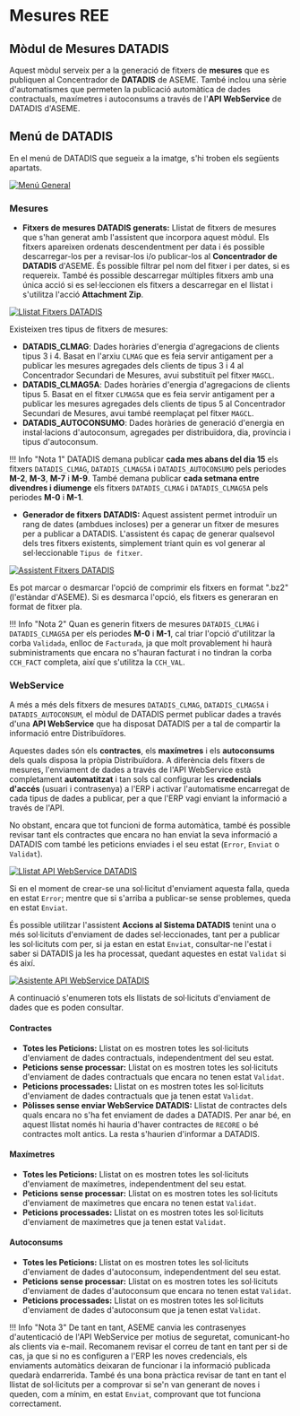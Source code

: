 # Mesures REE

## Mòdul de Mesures DATADIS

Aquest mòdul serveix per a la generació de fitxers de **mesures** que es publiquen al Concentrador de **DATADIS**
de ASEME. També inclou una sèrie d'automatismes que permeten la publicació automàtica de dades contractuals, maxímetres i
autoconsums a través de l'**API WebService** de DATADIS d'ASEME.

## Menú de DATADIS

En el menú de DATADIS que segueix a la imatge, s'hi troben els següents apartats.

[ ![Menú General](_static/medidas_datadis/menu_general.png)](_static/medidas_datadis/menu_general.png)

### Mesures
* **Fitxers de mesures DATADIS generats:** Llistat de fitxers de mesures que s'han generat amb l'assistent que incorpora
aquest mòdul. Els fitxers apareixen ordenats descendentment per data i és possible descarregar-los per a revisar-los i/o
publicar-los al **Concentrador de DATADIS** d'ASEME. És possible filtrar pel nom del fitxer i per dates, si es requereix. També
és possible descarregar múltiples fitxers amb una única acció si es sel·leccionen els fitxers a descarregar en el llistat i
s'utilitza l'acció **Attachment Zip**.

[ ![Llistat Fitxers DATADIS](_static/medidas_datadis/datadis_listado.png)](_static/medidas_datadis/datadis_listado.png)

Existeixen tres tipus de fitxers de mesures:

  * **DATADIS_CLMAG**: Dades horàries d'energia d'agregacions de clients tipus 3 i 4. Basat en l'arxiu `CLMAG` que es feia servir
    antigament per a publicar les mesures agregades dels clients de tipus 3 i 4 al Concentrador Secundari de Mesures, avui
    substituït pel fitxer `MAGCL`.
  * **DATADIS_CLMAG5A**: Dades horàries d'energia d'agregacions de clients tipus 5. Basat en el fitxer `CLMAG5A` que es feia servir
   antigament per a publicar les mesures agregades dels clients de tipus 5 al Concentrador Secundari de Mesures, avui
   també reemplaçat pel fitxer `MAGCL`.
  * **DATADIS_AUTOCONSUMO**: Dades horàries de generació d'energia en instal·lacions d'autoconsum, agregades per distribuïdora,
   dia, província i tipus d'autoconsum.

!!! Info "Nota 1"
    DATADIS demana publicar **cada mes abans del dia 15** els fitxers `DATADIS_CLMAG`, `DATADIS_CLMAG5A` i `DATADIS_AUTOCONSUMO` pels periodes 
    **M-2**, **M-3**, **M-7** i **M-9**.
    També demana publicar **cada setmana entre divendres i diumenge** els fitxers `DATADIS_CLMAG` i `DATADIS_CLMAG5A` pels periodes **M-0** i **M-1**.

* **Generador de fitxers DATADIS:** Aquest assistent permet introduïr un rang de dates (ambdues incloses) per a generar
un fitxer de mesures per a publicar a DATADIS. L'assistent és capaç de generar qualsevol dels tres fitxers existents, simplement
triant quin es vol generar al sel·leccionable `Tipus de fitxer`.

[ ![Assistent Fitxers DATADIS](_static/medidas_datadis/datadis_asistente.png)](_static/medidas_datadis/datadis_asistente.png)

Es pot marcar o desmarcar l'opció de comprimir els fitxers en format ".bz2" (l'estàndar d'ASEME). Si es desmarca l'opció, els
fitxers es generaran en format de fitxer pla.

!!! Info "Nota 2"
    Quan es generin fitxers de mesures `DATADIS_CLMAG` i `DATADIS_CLMAG5A` per els periodes **M-0** i **M-1**, cal triar l'opció
    d'utilitzar la corba `Validada`, enlloc de `Facturada`, ja que molt provablement hi haurà subministraments que encara
    no s'hauran facturat i no tindran la corba `CCH_FACT` completa, així que s'utilitza la `CCH_VAL`.

### WebService

A més a més dels fitxers de mesures `DATADIS_CLMAG`, `DATADIS_CLMAG5A` i `DATADIS_AUTOCONSUM`, el mòdul de DATADIS permet publicar
dades a través d'una **API WebService** que ha disposat DATADIS per a tal de compartir la informació entre Distribuïdores.

Aquestes dades són els **contractes**, els **maxímetres** i els **autoconsums** dels quals disposa la pròpia Distribuïdora. A diferència dels
fitxers de mesures, l'enviament de dades a través de l'API WebService està completament **automatitzat** i tan sols cal configurar
les **credencials d'accés** (usuari i contrasenya) a l'ERP i activar l'automatisme encarregat de cada tipus de dades a publicar, per a que
l'ERP vagi enviant la informació a través de l'API.

No obstant, encara que tot funcioni de forma automàtica, també és possible revisar tant els contractes que encara no han enviat la seva informació a
DATADIS com també les peticions enviades i el seu estat (`Error`, `Enviat` o `Validat`).

[ ![Llistat API WebService DATADIS](_static/medidas_datadis/api_listado.png)](_static/medidas_datadis/api_listado.png)

Si en el moment de crear-se una sol·licitut d'enviament aquesta falla, queda en estat `Error`; mentre que si s'arriba a publicar-se
sense problemes, queda en estat `Enviat`. 

És possible utilitzar l'assistent **Accions al Sistema DATADIS** tenint una o més sol·licituts d'enviament de dades sel·leccionades,
tant per a publicar les sol·licituts com per, si ja estan en estat `Enviat`, consultar-ne l'estat i saber si DATADIS ja les ha processat,
quedant aquestes en estat `Validat` si és així.

[ ![Asistente API WebService DATADIS](_static/medidas_datadis/api_asistente.png)](_static/medidas_datadis/api_asistente.png)

A continuació s'enumeren tots els llistats de sol·licituts d'enviament de dades que es poden consultar.

#### Contractes
* **Totes les Peticions:** Llistat on es mostren totes les sol·licituts d'enviament de dades contractuals, independentment del seu estat.
* **Peticions sense processar:** Llistat on es mostren totes les sol·licituts d'enviament de dades contractuals que encara no tenen estat `Validat`.
* **Peticions processades:** Llistat on es mostren totes les sol·licituts d'enviament de dades contractuals que ja tenen estat `Validat`.
* **Pòlisses sense enviar WebService DATADIS:** Llistat de contractes dels quals encara no s'ha fet enviament de dades a DATADIS. Per anar bé,
en aquest llistat només hi hauria d'haver contractes de `RECORE` o bé contractes molt antics. La resta s'haurien d'informar a DATADIS.

#### Maxímetres
* **Totes les Peticions:** Llistat on es mostren totes les sol·licituts d'enviament de maxímetres, independentment del seu estat.
* **Peticions sense processar:** Llistat on es mostren totes les sol·licituts d'enviament de maxímetres que encara no tenen estat `Validat`.
* **Peticions processades:** Llistat on es mostren totes les sol·licituts d'enviament de maxímetres que ja tenen estat `Validat`.

#### Autoconsums
* **Totes les Peticions:** Llistat on es mostren totes les sol·licituts d'enviament de dades d'autoconsum, independentment del seu estat.
* **Peticions sense processar:** Llistat on es mostren totes les sol·licituts d'enviament de dades d'autoconsum que encara no tenen estat `Validat`.
* **Peticions processades:** Llistat on es mostren totes les sol·licituts d'enviament de dades d'autoconsum que ja tenen estat `Validat`.

!!! Info "Nota 3"
    De tant en tant, ASEME canvia les contrasenyes d'autenticació de l'API WebService per motius de seguretat, comunicant-ho als clients via
    e-mail. Recomanem revisar el correu de tant en tant per si de cas, ja que si no es configuren a l'ERP les noves credencials, els enviaments
    automàtics deixaran de funcionar i la informació publicada quedarà endarrerida. També és una bona pràctica revisar de tant en tant el llistat
    de sol·licituts per a comprovar si se'n van generant de noves i queden, com a mínim, en estat `Enviat`, comprovant que tot funciona correctament.
